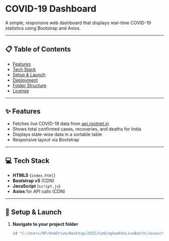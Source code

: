 # COVID-19 Dashboard

A simple, responsive web dashboard that displays real-time COVID-19 statistics using Bootstrap and Axios.

---

## 📋 Table of Contents

- [Features](#features)  
- [Tech Stack](#tech-stack)  
- [Setup & Launch](#setup--launch)  
- [Deployment](#deployment)  
- [Folder Structure](#folder-structure)  
- [License](#license)  

---

## ✨ Features

- Fetches live COVID-19 data from [api.rootnet.in](https://api.rootnet.in/covid19-in/stats/latest)  
- Shows total confirmed cases, recoveries, and deaths for India  
- Displays state-wise data in a sortable table  
- Responsive layout via Bootstrap  

---

## 💻 Tech Stack

- **HTML5** (`index.html`)  
- **Bootstrap v5** (CDN)  
- **JavaScript** (`script.js`)  
- **Axios** for API calls (CDN)  

---

## 🚀 Setup & Launch

1. **Navigate to your project folder**  
   ```bash
   cd "C:/Users/HP/OneDrive/Desktop/2025/CodingSeekhoLiveBatch/Javascript/covid19-dashboard"

